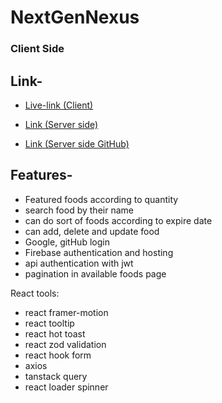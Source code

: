 # NextGenNexus

### Client Side

## Link-
- [Live-link (Client)](https://ecoeats-foodsharing.web.app/)
- [Link (Server side)](https://ecoeats-server.vercel.app/)

- [Link (Server side GitHub)](https://github.com/Porgramming-Hero-web-course/b9a11-server-side-paradox-99)


## Features-
- Featured foods according to quantity
- search food by their name
- can do sort of foods according to expire date
- can add, delete and update food
- Google, gitHub login
- Firebase authentication and hosting
- api authentication with jwt
- pagination in available foods page

React tools: 
- react framer-motion
- react tooltip
- react hot toast
- react zod validation
- react hook form
- axios
- tanstack query
- react loader spinner


